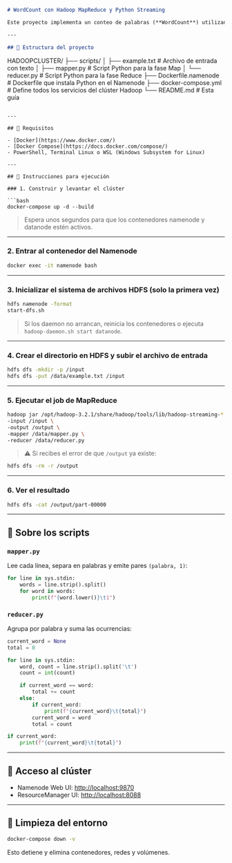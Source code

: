 ```markdown
# WordCount con Hadoop MapReduce y Python Streaming

Este proyecto implementa un conteo de palabras (**WordCount**) utilizando **Hadoop MapReduce** y scripts en **Python**, ejecutado dentro de un clúster Hadoop montado con Docker y Docker Compose.

---

## 📁 Estructura del proyecto
```

HADOOPCLUSTER/
├── scripts/
│ ├── example.txt # Archivo de entrada con texto
│ ├── mapper.py # Script Python para la fase Map
│ └── reducer.py # Script Python para la fase Reduce
├── Dockerfile.namenode # Dockerfile que instala Python en el Namenode
├── docker-compose.yml # Define todos los servicios del clúster Hadoop
└── README.md # Esta guía

````

---

## 🧱 Requisitos

- [Docker](https://www.docker.com/)
- [Docker Compose](https://docs.docker.com/compose/)
- PowerShell, Terminal Linux o WSL (Windows Subsystem for Linux)

---

## 🚀 Instrucciones para ejecución

### 1. Construir y levantar el clúster

```bash
docker-compose up -d --build
````

> Espera unos segundos para que los contenedores namenode y datanode estén activos.

---

### 2. Entrar al contenedor del Namenode

```bash
docker exec -it namenode bash
```

---

### 3. Inicializar el sistema de archivos HDFS (solo la primera vez)

```bash
hdfs namenode -format
start-dfs.sh
```

> Si los daemon no arrancan, reinicia los contenedores o ejecuta `hadoop-daemon.sh start datanode`.

---

### 4. Crear el directorio en HDFS y subir el archivo de entrada

```bash
hdfs dfs -mkdir -p /input
hdfs dfs -put /data/example.txt /input
```

---

### 5. Ejecutar el job de MapReduce

```bash
hadoop jar /opt/hadoop-3.2.1/share/hadoop/tools/lib/hadoop-streaming-*.jar \
-input /input \
-output /output \
-mapper /data/mapper.py \
-reducer /data/reducer.py
```

> ⚠️ Si recibes el error de que `/output` ya existe:

```bash
hdfs dfs -rm -r /output
```

---

### 6. Ver el resultado

```bash
hdfs dfs -cat /output/part-00000
```

---

## 🧠 Sobre los scripts

### `mapper.py`

Lee cada línea, separa en palabras y emite pares `(palabra, 1)`:

```python
for line in sys.stdin:
    words = line.strip().split()
    for word in words:
        print(f"{word.lower()}\t1")
```

### `reducer.py`

Agrupa por palabra y suma las ocurrencias:

```python
current_word = None
total = 0

for line in sys.stdin:
    word, count = line.strip().split('\t')
    count = int(count)

    if current_word == word:
        total += count
    else:
        if current_word:
            print(f"{current_word}\t{total}")
        current_word = word
        total = count

if current_word:
    print(f"{current_word}\t{total}")
```

---

## 🐳 Acceso al clúster

- Namenode Web UI: [http://localhost:9870](http://localhost:9870)
- ResourceManager UI: [http://localhost:8088](http://localhost:8088)

---

## 🧹 Limpieza del entorno

```bash
docker-compose down -v
```

Esto detiene y elimina contenedores, redes y volúmenes.
